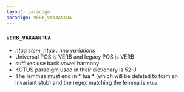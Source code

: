 ```yaml
---
layout: paradigm
paradigm: VERB_VAKAANTUA
---
```

### ` VERB_VAKAANTUA `

* _ntua stem, ntua : nnu variations_
* Universal POS is VERB and legacy POS is VERB
* suffixes use back vowel harmony
* KOTUS paradigm used in their dictionary is 52-J
* The lemmas must end in * tua * (which will be deleted to form an invariant stub) and the regex matching the lemma is ` ntua `
